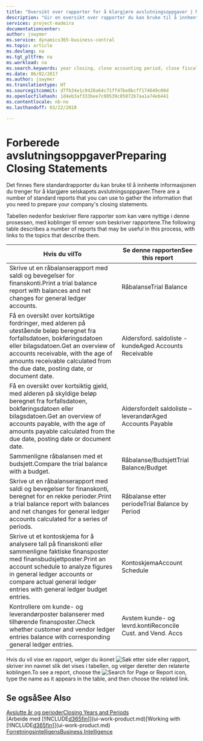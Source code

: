 ```yaml
---
title: "Oversikt over rapporter for å klargjøre avslutningsoppgaver | Microsoft-dokumentasjon"
description: "Gir en oversikt over rapporter du kan bruke til å innhente informasjonen for å klargjøre selskapets avslutningsoppgaver når regnskapsåret er over."
services: project-madeira
documentationcenter: 
author: jswymer
ms.service: dynamics365-business-central
ms.topic: article
ms.devlang: na
ms.tgt_pltfrm: na
ms.workload: na
ms.search.keywords: year closing, close accounting period, close fiscal year, aging, creditor payments, vendor payments, assets, liabilities, equity, analysis, reporting, financial report, business intelligence, BI, Power Bi, KPI
ms.date: 06/02/2017
ms.author: jswymer
ms.translationtype: HT
ms.sourcegitcommit: d7fb34e1c9428a64c71ff47be8bcff174649c00d
ms.openlocfilehash: 1d4eb3af333bee7c00539c85072b7aa1a74eb441
ms.contentlocale: nb-no
ms.lasthandoff: 03/22/2018

---
```

# <a name="preparing-closing-statements"></a><span data-ttu-id="c1d43-103">Forberede avslutningsoppgaver</span><span class="sxs-lookup"><span data-stu-id="c1d43-103">Preparing Closing Statements</span></span>
<span data-ttu-id="c1d43-104">Det finnes flere standardrapporter du kan bruke til å innhente informasjonen du trenger for å klargjøre selskapets avslutningsoppgaver.</span><span class="sxs-lookup"><span data-stu-id="c1d43-104">There are a number of standard reports that you can use to gather the information that you need to prepare your company's closing statements.</span></span>

<span data-ttu-id="c1d43-105">Tabellen nedenfor beskriver flere rapporter som kan være nyttige i denne prosessen, med koblinger til emner som beskriver rapportene.</span><span class="sxs-lookup"><span data-stu-id="c1d43-105">The following table describes a number of reports that may be useful in this process, with links to the topics that describe them.</span></span>

| <span data-ttu-id="c1d43-106">Hvis du vil</span><span class="sxs-lookup"><span data-stu-id="c1d43-106">To</span></span> | <span data-ttu-id="c1d43-107">Se denne rapporten</span><span class="sxs-lookup"><span data-stu-id="c1d43-107">See this report</span></span> |
| --- | --- |
| <span data-ttu-id="c1d43-108">Skrive ut en råbalanserapport med saldi og bevegelser for finanskonti.</span><span class="sxs-lookup"><span data-stu-id="c1d43-108">Print a trial balance report with balances and net changes for general ledger accounts.</span></span> |<span data-ttu-id="c1d43-109">Råbalanse</span><span class="sxs-lookup"><span data-stu-id="c1d43-109">Trial Balance</span></span> |
| <span data-ttu-id="c1d43-110">Få en oversikt over kortsiktige fordringer, med alderen på utestående beløp beregnet fra forfallsdatoen, bokføringsdatoen eller bilagsdatoen.</span><span class="sxs-lookup"><span data-stu-id="c1d43-110">Get an overview of accounts receivable, with the age of amounts receivable calculated from the due date, posting date, or document date.</span></span> |<span data-ttu-id="c1d43-111">Aldersford. saldoliste - kunde</span><span class="sxs-lookup"><span data-stu-id="c1d43-111">Aged Accounts Receivable</span></span> |
| <span data-ttu-id="c1d43-112">Få en oversikt over kortsiktig gjeld, med alderen på skyldige beløp beregnet fra forfallsdatoen, bokføringsdatoen eller bilagsdatoen.</span><span class="sxs-lookup"><span data-stu-id="c1d43-112">Get an overview of accounts payable, with the age of amounts payable calculated from the due date, posting date or document date.</span></span> |<span data-ttu-id="c1d43-113">Aldersfordelt saldoliste – leverandør</span><span class="sxs-lookup"><span data-stu-id="c1d43-113">Aged Accounts Payable</span></span> |
| <span data-ttu-id="c1d43-114">Sammenligne råbalansen med et budsjett.</span><span class="sxs-lookup"><span data-stu-id="c1d43-114">Compare the trial balance with a budget.</span></span> |<span data-ttu-id="c1d43-115">Råbalanse/Budsjett</span><span class="sxs-lookup"><span data-stu-id="c1d43-115">Trial Balance/Budget</span></span> |
| <span data-ttu-id="c1d43-116">Skrive ut en råbalanserapport med saldi og bevegelser for finanskonti, beregnet for en rekke perioder.</span><span class="sxs-lookup"><span data-stu-id="c1d43-116">Print a trial balance report with balances and net changes for general ledger accounts calculated for a series of periods.</span></span> |<span data-ttu-id="c1d43-117">Råbalanse etter periode</span><span class="sxs-lookup"><span data-stu-id="c1d43-117">Trial Balance by Period</span></span> |
| <span data-ttu-id="c1d43-118">Skrive ut et kontoskjema for å analysere tall på finanskonti eller sammenligne faktiske finansposter med finansbudsjettposter.</span><span class="sxs-lookup"><span data-stu-id="c1d43-118">Print an account schedule to analyze figures in general ledger accounts or compare actual general ledger entries with general ledger budget entries.</span></span> |<span data-ttu-id="c1d43-119">Kontoskjema</span><span class="sxs-lookup"><span data-stu-id="c1d43-119">Account Schedule</span></span> |
| <span data-ttu-id="c1d43-120">Kontrollere om kunde- og leverandørposter balanserer med tilhørende finansposter.</span><span class="sxs-lookup"><span data-stu-id="c1d43-120">Check whether customer and vendor ledger entries balance with corresponding general ledger entries.</span></span> |<span data-ttu-id="c1d43-121">Avstem kunde- og levrd.konti</span><span class="sxs-lookup"><span data-stu-id="c1d43-121">Reconcile Cust. and Vend. Accs</span></span> |

<span data-ttu-id="c1d43-122">Hvis du vil vise en rapport, velger du ikonet ![Søk etter side eller rapport](media/ui-search/search_small.png "Søk etter side eller rapport"), skriver inn navnet slik det vises i tabellen, og velger deretter den relaterte koblingen.</span><span class="sxs-lookup"><span data-stu-id="c1d43-122">To see a report, choose the ![Search for Page or Report](media/ui-search/search_small.png "Search for Page or Report icon") icon, type the name as it appears in the table, and then choose the related link.</span></span>

## <a name="see-also"></a><span data-ttu-id="c1d43-123">Se også</span><span class="sxs-lookup"><span data-stu-id="c1d43-123">See Also</span></span>
[<span data-ttu-id="c1d43-124">Avslutte år og perioder</span><span class="sxs-lookup"><span data-stu-id="c1d43-124">Closing Years and Periods</span></span>](year-close-years-periods.md)  
<span data-ttu-id="c1d43-125">[Arbeide med [!INCLUDE[d365fin](includes/d365fin_md.md)]](ui-work-product.md)</span><span class="sxs-lookup"><span data-stu-id="c1d43-125">[Working with [!INCLUDE[d365fin](includes/d365fin_md.md)]](ui-work-product.md)</span></span>  
[<span data-ttu-id="c1d43-126">Forretningsintelligens</span><span class="sxs-lookup"><span data-stu-id="c1d43-126">Business Intelligence</span></span>](bi.md)

